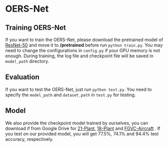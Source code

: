 # OERS-Net

## Training OERS-Net
If you want to train the OERS-Net, please download the pretrained model of [ResNet-50](https://drive.google.com/open?id=1raU0m3zA52dh5ayQc3kB-7Ddusa0lOT-) and move it to **/pretrained** before run ``python train.py``. You may need to change the configurations in ``config.py`` if your GPU memory is not enough. During training, the log file and checkpoint file will be saved in ``model_path`` directory. 

## Evaluation
If you want to test the OERS-Net, just run ``python test.py``. You need to specify the ``model_path`` and  ``dataset_path`` in ``test.py`` for testing.

## Model
We also provide the checkpoint model trained by ourselves, you can download if from Google Drive for [21-Plant](https://drive.google.com/file/d/1V_3EKkQc0vMF4bYXywDrMNI-xCuFSFm0/view?usp=sharing), [18-Plant](https://drive.google.com/file/d/1Uf34JUsEHvxcwLfhpTt3JApV66MFKXJT/view?usp=sharing)  and [FGVC-Aircraft](https://drive.google.com/file/d/1_A5IW4zVHK9iy7UEam2x0JSOGIGQTOHF/view?usp=sharing) . If you test on our provided model, you will get 77.5%, 74.1% and 94.4% test accuracy, respectively.



